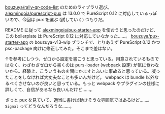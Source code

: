 [bouzuya/rally-qr-code-list][] のためのライブラリ選び。 [alexmingoia/purescript-pux][] は 13.0.0 で PureScript 0.12 に対応しているっぽいので、今回は pux を選ぶ (試していく) つもりだ。

README に従って [alexmingoia/pux-starter-app][] を使おうと思ったのだけど、この boilerplate は PureScript 0.12 に対応していなかった……。 [bouzuya/pux-starter-app][] の bouzuya-v13-wip ブランチで、とりあえず PureScript 0.12 かつ psc-package 向けに修正してみた。そこまで差はない。

↑を参考にしつつ、ゼロから設定を書こうと思っている。用意されているものではなく、わざわざゼロから書くのは purs-loader (webpack 設定) が気に食わないから。経験上、こういうものを間にかますとふいに事故ると思っている。凝ったことをしなければ大丈夫なことも多いんだけど。 webpack は bundle 以外なるべくさせないのが良いと思っている。もっと webpack やプラグインの仕様に詳しくて、自信があるなら良いんだけど……。

ざっと pux を見ていて、適当に書けば動きそうな雰囲気ではあるけど……。 `Signal` ってどうなんだろうな……。

[bouzuya/rally-qr-code-list]: https://github.com/bouzuya/rally-qr-code-list
[alexmingoia/purescript-pux]: https://github.com/alexmingoia/purescript-pux
[alexmingoia/pux-starter-app]: https://github.com/alexmingoia/pux-starter-app
[bouzuya/pux-starter-app]: https://github.com/bouzuya/pux-starter-app
